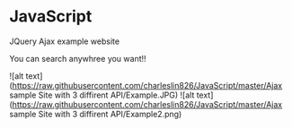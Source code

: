 # JavaScript
JQuery Ajax example website

You can search anywhree you want!! 

![alt text](https://raw.githubusercontent.com/charleslin826/JavaScript/master/Ajax sample Site with 3 diffirent API/Example.JPG) 
![alt text](https://raw.githubusercontent.com/charleslin826/JavaScript/master/Ajax sample Site with 3 diffirent API/Example2.png) 
